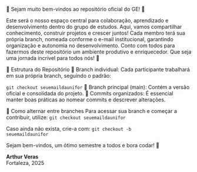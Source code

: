 🎉 Sejam muito bem-vindos ao repositório oficial do GE! 🚀

Este será o nosso espaço central para colaboração, aprendizado e desenvolvimento dentro do grupo de estudos. Aqui, vamos compartilhar conhecimento, construir projetos e crescer juntos!
Cada membro terá sua própria branch, nomeada conforme o e-mail institucional, garantindo organização e autonomia no desenvolvimento. Conto com todos para fazermos deste repositório um ambiente produtivo e enriquecedor.
Que seja uma jornada incrível para todos nós! 🚀

🌱 Estrutura do Repositório
🔹 Branch individual: Cada participante trabalhará em sua própria branch, seguindo o padrão:

<code>git checkout seuemaildaunifor</code>
🔹 Branch principal (main): Contém a versão oficial e consolidada do projeto.
🔹 Commits organizados: É essencial manter boas práticas ao nomear commits e descrever alterações.

🔄 Como alternar entre branches
Para acessar sua branch e começar a contribuir, utilize:
<code>git checkout seuemaildaunifor</code> 

Caso ainda não exista, crie-a com:
<code>git checkout -b seuemaildaunifor</code>

Sejam bem-vindos, um ótimo semestre a todos e bora codar! 🚀

**Arthur Veras**  
Fortaleza, 2025 
